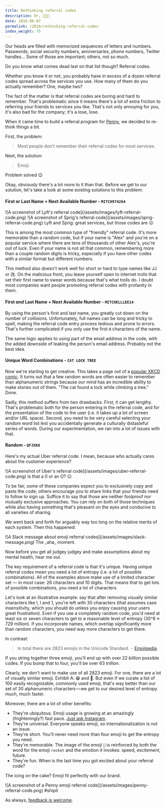 ```yaml
---
title: Rethinking referral codes
description: Or, 🍕💯🚀
date: 2016-06-07
permalink: /2016/rethinking-referral-codes
index_weight: 75
---
```


Our heads are filled with memorized sequences of letters and numbers. Passwords, social security numbers, anniversaries, phone numbers, Twitter handles… Some of those are important; others, not so much.

Do you know what comes dead last on that list though? Referral codes.

Whether you know it or not, you probably have in excess of a dozen referral codes spread across the services you use. How many of them do you actually remember? One, maybe two?

The fact of the matter is that referral codes are boring and hard to remember. That's problematic since it means there's a lot of extra friction to referring your friends to services you like. That's not only annoying for you, it's also bad for the company; it's a lose, lose.

When it came time to build a referral program for [Penny](https://www.pennyapp.io/), we decided to re-think things a bit.

First, the problem:

> Most people don't remember their referral codes for most services.

Next, the solution:

> Emoji.

Problem solved 😉

Okay, obviously there's a lot more to it than that. Before we get to our solution, let's take a look at some existing solutions to this problem.

#### First or Last Name + Next Available Number - `MITCH974264`

<span class="grid">
  <span class="grid-item">
    ![A screenshot of Lyft's referral code](/assets/images/lyft-referral-code.png)
  </span>
  <span class="grid-item">
    ![A screenshot of Sprig's referral code](/assets/images/sprig-referral-code.png)
  </span>
</span>
<span class="subtitle">Lyft and Sprig: great services, but those codes are 😖</span>

This is among the most common type of "friendly" referral code. It's more memorable than a random code, but if your name is "Alex" and you're on a popular service where there are tens of thousands of other Alex's, you're out of luck. Even if your name is not all that common, remembering more than a couple random digits is tricky, especially if you have other codes with a similar format but different numbers.

This method also doesn't work well for short or hard to type names like JJ or 妀. On the malicious front, you leave yourself open to internet trolls that set their first name to swear words because that's what trolls do. I doubt most companies want people promoting referral codes with profanity in them.

#### First _and_ Last Name + Next Available Number - `MITCHELLLEE14`

By using the person's first and last name, you greatly cut down on the number of collisions. Unfortunately, full names can be long and tricky to spell, making the referral code entry process tedious and prone to errors. That's further complicated if you only use the first `N` characters of the name.

The same logic applies to using part of the email address in the code, with the added downside of leaking the person's email address. Probably not the best idea.

#### Unique Word Combinations - `CAT LOCK TREE`

Now we're starting to get creative. This takes a page out of a [popular XKCD comic](https://xkcd.com/936/). It turns out that a few random words are often easier to remember than alphanumeric strings because our mind has an incredible ability to make stories out of them. "The cat found a lock while climbing a tree." Done.

Sadly, this method suffers from two drawbacks. First, it can get lengthy. That's problematic both for the person entering in the referral code, and for the presentation of the code to the user (i.e. it takes up a lot of screen and/or URL space). Second, you need to be very careful selecting your random word list lest you accidentally generate a culturally distasteful series of words. During our experimentation, we ran into a lot of issues with that.

#### Random - `QFJXKO`

Here's my actual Uber referral code. I mean, because who actually cares about the customer experience?

<span class="center">
![A screenshot of Uber's referral code](/assets/images/uber-referral-code.png)
</span>
<span class="subtitle">Is that a 0 or an O? 😑</span>

To be fair, some of these companies expect you to exclusively copy and paste the code; others encourage you to share links that your friends need to follow to sign up. Suffice it to say that those are neither foolproof nor mutually exclusive approaches. You can rely on both of those techniques while also having something that's pleasant on the eyes and conducive to all varieties of sharing.

We went back and forth for arguably way too long on the relative merits of each system. Then this happened:

<span class="center">
  ![A Slack message about emoji referral codes](/assets/images/slack-message.png)
</span>
<span class="subtitle">The _aha_ moment.</span>

Now before you get all judgey judgey and make assumptions about my mental health, hear me out.

The key requirement of a referral code is that it's unique. Having unique referral codes mean you need a lot of entropy (i.e. a lot of possible combinations). All of the examples above make use of a limited character set — in most case: 26 characters and 10 digits. That means that to get lots of possible combinations, you need a lot of characters.

Let's look at an illustrative example: say that after removing visually similar characters like l, I and 1, you're left with 30 characters (that assumes case insensitivity, which you should do unless you enjoy causing your users great frustration). Even if you use a completely random code, you'd need at least six or seven characters to get to a reasonable level of entropy (30^6 ≈ 729 million). If you incorporate names, which overlap significantly more than random characters, you need way more characters to get there.

In contrast:

> In total there are 2823 emojis in the Unicode Standard.  -  [Emojipedia](http://emojipedia.org/faq/)

If you string together three emoji, you'll end up with over 22 _billion_ possible codes. If you bump that to four, you'll be over 63 _trillion_.

Clearly, we don't want to make use of all 2823 emoji. For one, there are a lot of visually similar emoji. Exhibit A: 😁 and 😬. But even if we curate a list of 100 easily recognizable, commonly used emoji, that's way better than our set of 30 alphanumeric characters — we get to our desired level of entropy much, much faster.

Moreover, there are a lot of other benefits:

*   They're ubiquitous. Emoji usage is growing at an amazingly (frighteningly?) fast pace. [Just ask Instagram](https://instagram-engineering.com/emojineering-part-1-machine-learning-for-emoji-trendsmachine-learning-for-emoji-trends-7f5f9cb979ad).
*   They're universal. Everyone speaks emoji, so internationalization is not an issue.
*   They're short. You'll never need more than four emoji to get the entropy you need.
*   They're memorable. The image of the emoji `🚀` is reinforced by both the word for the emoji `rocket` and the emotion it invokes: speed, excitement, future.
*   They're fun. When is the last time you got excited about your referral code?

The icing on the cake? Emoji fit perfectly with our brand.

<span class="center">
  ![A screenshot of a Penny emoji referral code](/assets/images/penny-referral-code.png)
</span>
<span class="subtitle">#shipit</span>

As always, [feedback is welcome](https://mitchjlee.com).
